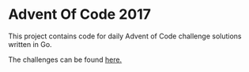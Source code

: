 # Advent Of Code 2017
This project contains code for daily Advent of Code challenge solutions written in Go.

The challenges can be found [here.](https://adventofcode.com/2017)
